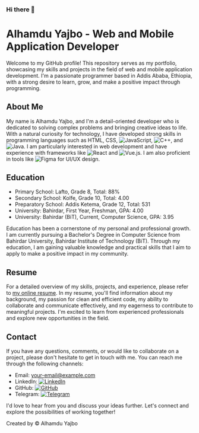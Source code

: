 ### Hi there 👋

<!--
**Lykamopia/Lykamopia** is a ✨ _special_ ✨ repository because its `README.md` (this file) appears on your GitHub profile.

Here are some ideas to get you started:

- 🔭 I’m currently working on ...
- 🌱 I’m currently learning ...
- 👯 I’m looking to collaborate on ...
- 🤔 I’m looking for help with ...
- 💬 Ask me about ...
- 📫 How to reach me: ...
- 😄 Pronouns: ...
- ⚡ Fun fact: ...
-->
# Alhamdu Yajbo - Web and Mobile Application Developer

Welcome to my GitHub profile! This repository serves as my portfolio, showcasing my skills and projects in the field of web and mobile application development. I'm a passionate programmer based in Addis Ababa, Ethiopia, with a strong desire to learn, grow, and make a positive impact through programming.

## About Me

My name is Alhamdu Yajbo, and I'm a detail-oriented developer who is dedicated to solving complex problems and bringing creative ideas to life. With a natural curiosity for technology, I have developed strong skills in programming languages such as HTML, CSS, <img src="https://img.shields.io/badge/-JavaScript-yellow" alt="JavaScript">, <img src="https://img.shields.io/badge/-C%2B%2B-blue" alt="C++">, and <img src="https://img.shields.io/badge/-Java-orange" alt="Java">. I am particularly interested in web development and have experience with frameworks like <img src="https://img.shields.io/badge/-React-61DAFB" alt="React"> and <img src="https://img.shields.io/badge/-Vue.js-4FC08D" alt="Vue.js">. I am also proficient in tools like <img src="https://img.shields.io/badge/-Figma-F24E1E" alt="Figma"> for UI/UX design.

## Education

- Primary School: Lafto, Grade 8, Total: 88%
- Secondary School: Kolfe, Grade 10, Total: 4.00
- Preparatory School: Addis Ketema, Grade 12, Total: 531
- University: Bahirdar, First Year, Freshman, GPA: 4.00
- University: Bahirdar (BiT), Current, Computer Science, GPA: 3.95

Education has been a cornerstone of my personal and professional growth. I am currently pursuing a Bachelor's Degree in Computer Science from Bahirdar University, Bahirdar Institute of Technology (BiT). Through my education, I am gaining valuable knowledge and practical skills that I aim to apply to make a positive impact in my community.

## Resume

For a detailed overview of my skills, projects, and experience, please refer to [my online resume](link-to-your-online-resume). In my resume, you'll find information about my background, my passion for clean and efficient code, my ability to collaborate and communicate effectively, and my eagerness to contribute to meaningful projects. I'm excited to learn from experienced professionals and explore new opportunities in the field.

## Contact

If you have any questions, comments, or would like to collaborate on a project, please don't hesitate to get in touch with me. You can reach me through the following channels:

- Email: [your-email@example.com](mailto:your-email@example.com)
- LinkedIn: [![LinkedIn](https://img.shields.io/badge/LinkedIn-Connect-blue?logo=linkedin&style=social)](link-to-your-LinkedIn-profile)
- GitHub: [![GitHub](https://img.shields.io/badge/GitHub-Follow-black?logo=github&style=social)](link-to-your-GitHub-profile)
- Telegram: [![Telegram](https://img.shields.io/badge/Telegram-Message-blue?logo=telegram&style=social)](https://t.me/your-Telegram-username)

I'd love to hear from you and discuss your ideas further. Let's connect and explore the possibilities of working together!

Created by © Alhamdu Yajbo
